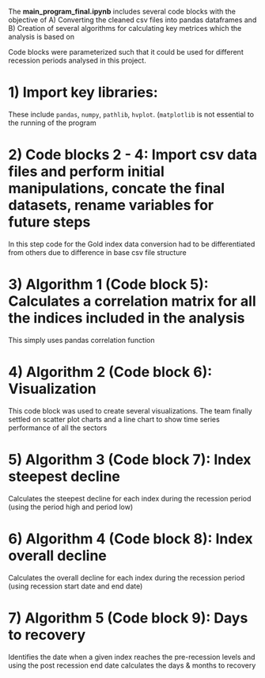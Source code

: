 The **main_program_final.ipynb** includes several code blocks with the objective of 
A) Converting the cleaned csv files into pandas dataframes and 
B) Creation of several algorithms for calculating key metrices which the analysis is based on

Code blocks were parameterized such that it could be used for different recession periods analysed in this project.

# 1) Import key libraries: 
These include `pandas`, `numpy`, `pathlib`, `hvplot`. (`matplotlib` is not essential to the running of the program
# 2) Code blocks 2 - 4: Import csv data files and perform initial manipulations, concate the final datasets, rename variables for future steps
In this step code for the Gold index data conversion had to be differentiated from others due to difference in base csv file structure
# 3) Algorithm 1 (Code block 5): Calculates a correlation matrix for all the indices included in the analysis
This simply uses pandas correlation function
# 4) Algorithm 2 (Code block 6): Visualization  
This code block was used to create several visualizations. The team finally settled on scatter plot charts and a line chart to show time series performance of all the sectors
# 5) Algorithm 3 (Code block 7): Index steepest decline
Calculates the steepest decline for each index during the recession period (using the period high and period low)
# 6) Algorithm 4 (Code block 8): Index overall decline
Calculates the overall decline for each index during the recession period (using recession start date and end date)
# 7) Algorithm 5 (Code block 9): Days to recovery
Identifies the date when a given index reaches the pre-recession levels and using the post recession end date calculates the days & months to recovery